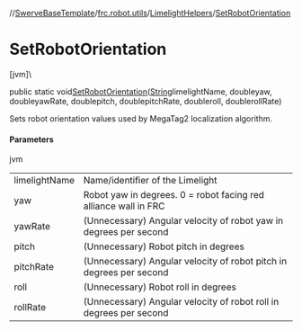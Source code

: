 //[SwerveBaseTemplate](../../../index.md)/[frc.robot.utils](../index.md)/[LimelightHelpers](index.md)/[SetRobotOrientation](-set-robot-orientation.md)

# SetRobotOrientation

[jvm]\

public static void[SetRobotOrientation](-set-robot-orientation.md)([String](https://docs.oracle.com/javase/8/docs/api/java/lang/String.html)limelightName, doubleyaw, doubleyawRate, doublepitch, doublepitchRate, doubleroll, doublerollRate)

Sets robot orientation values used by MegaTag2 localization algorithm.

#### Parameters

jvm

| | |
|---|---|
| limelightName | Name/identifier of the Limelight |
| yaw | Robot yaw in degrees. 0 = robot facing red alliance wall in FRC |
| yawRate | (Unnecessary) Angular velocity of robot yaw in degrees per second |
| pitch | (Unnecessary) Robot pitch in degrees |
| pitchRate | (Unnecessary) Angular velocity of robot pitch in degrees per second |
| roll | (Unnecessary) Robot roll in degrees |
| rollRate | (Unnecessary) Angular velocity of robot roll in degrees per second |
